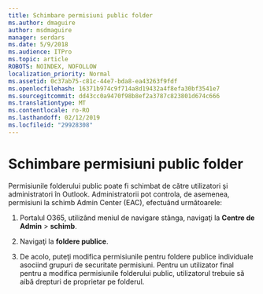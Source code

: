 ```yaml
---
title: Schimbare permisiuni public folder
ms.author: dmaguire
author: msdmaguire
manager: serdars
ms.date: 5/9/2018
ms.audience: ITPro
ms.topic: article
ROBOTS: NOINDEX, NOFOLLOW
localization_priority: Normal
ms.assetid: 0c37ab75-c81c-44e7-bda8-ea43263f9fdf
ms.openlocfilehash: 16371b974c9f714a8d19432a4f8efa30bf3541e7
ms.sourcegitcommit: dd43cc0a9470f98b8ef2a3787c823801d674c666
ms.translationtype: MT
ms.contentlocale: ro-RO
ms.lasthandoff: 02/12/2019
ms.locfileid: "29928308"
---
```

# <a name="changing-public-folder-permissions"></a>Schimbare permisiuni public folder

Permisiunile folderului public poate fi schimbat de către utilizatori şi administratori în Outlook. Administratorii pot controla, de asemenea, permisiuni la schimb Admin Center (EAC), efectuând următoarele:
  
1. Portalul O365, utilizând meniul de navigare stânga, navigaţi la **Centre de Admin** \> **schimb**.
    
2. Navigaţi la **foldere publice**.
    
3. De acolo, puteţi modifica permisiunile pentru foldere publice individuale asociind grupuri de securitate permisiuni. Pentru un utilizator final pentru a modifica permisiunile folderului public, utilizatorul trebuie să aibă drepturi de proprietar pe folderul.
    

